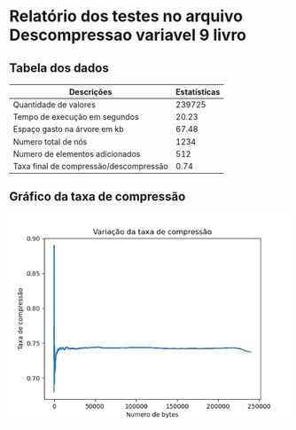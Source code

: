 
# Relatório dos testes no arquivo Descompressao variavel 9 livro
    
## Tabela dos dados
    
| Descrições | Estatísticas |
| --- | --- |
| Quantidade de valores | 239725 |
| Tempo de execução em segundos | 20.23 |
| Espaço gasto na árvore em kb | 67.48 |
| Numero total de nós | 1234 |
| Numero de elementos adicionados | 512 |
| Taxa final de compressão/descompressão | 0.74 |

    
## Gráfico da taxa de compressão
    
![Grafico da compressão](./Grafico_Descompressao_variavel_9_livro.png)

    